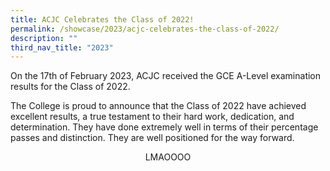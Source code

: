 ```yaml
---
title: ACJC Celebrates the Class of 2022!
permalink: /showcase/2023/acjc-celebrates-the-class-of-2022/
description: ""
third_nav_title: "2023"
---
```

On the 17th of February 2023, ACJC received the GCE A-Level examination results for the Class of 2022.  

  

The College is proud to announce that the Class of 2022 have achieved excellent results, a true testament to their hard work, dedication, and determination. They have done extremely well in terms of their percentage passes and distinction. They are well positioned for the way forward.


<figcaption style="text-align:center;">LMAOOOO</figcaption>